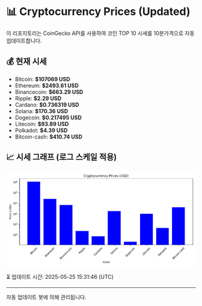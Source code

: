 
# 📊 Cryptocurrency Prices (Updated)

이 리포지토리는 CoinGecko API를 사용하여 코인 TOP 10 시세를 10분가격으로 자동 업데이트합니다.

## 💰 현재 시세
- Bitcoin: **$107069 USD**
- Ethereum: **$2493.61 USD**
- Binancecoin: **$663.29 USD**
- Ripple: **$2.29 USD**
- Cardano: **$0.736319 USD**
- Solana: **$170.36 USD**
- Dogecoin: **$0.217495 USD**
- Litecoin: **$93.89 USD**
- Polkadot: **$4.39 USD**
- Bitcoin-cash: **$410.74 USD**

## 📈 시세 그래프 (로그 스케일 적용)
![Crypto Prices](crypto_prices.png)

⏳ 업데이트 시간: 2025-05-25 15:31:46 (UTC)

---
자동 업데이트 봇에 의해 관리됩니다.
